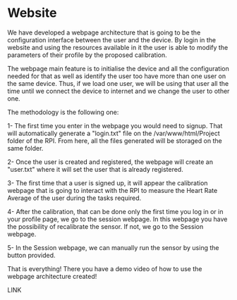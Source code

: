 # Website

We have developed a webpage architecture that is going to be the configuration interface between the user and the device. By login in the website and using the resources available in it the user is able to modify the parameters of their profile by the proposed calibration. 

The webpage main feature is to initialise the device and all the configuration needed for that as well as identify the user too have more than one user on the same device. Thus, if we load one user, we will be using that user all the time until we connect the device to internet and we change the user to other one.

The methodology is the following one:

1- The first time you enter in the webpage you would need to signup. That will automatically generate a "login.txt" file on the /var/www/html/Project folder of the RPI. From here, all the files generated will be storaged on the same folder.

2- Once the user is created and registered, the webpage will 
create an "user.txt" where it will set the user that is already registered.

3- The first time that a user is signed up, it will appear the calibration webpage that is going to interact with the RPI to measure the Heart Rate Average of the user during the tasks required. 

4- After the calibration, that can be done only the first time you log in or in your profile page, we go to the session webpage. In this webpage you have the possibility of recalibrate the sensor. If not, we go to the Session webpage.

5- In the Session webpage, we can manually run the sensor by using the button provided.


That is everything! There you have a demo video of how to use the webpage architecture created!

LINK



